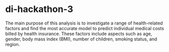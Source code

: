 # di-hackathon-3

The main purpose of this analysis is to investigate a range of health-related factors and find the most accurate model to predict individual medical costs billed by health insurance. These factors include aspects such as age, gender, body mass index (BMI), number of children, smoking status, and region.
